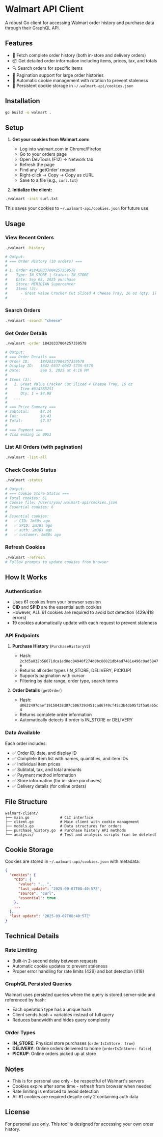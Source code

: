 # Walmart API Client

A robust Go client for accessing Walmart order history and purchase data through their GraphQL API.

## Features

- 🛒 Fetch complete order history (both in-store and delivery orders)
- 📦 Get detailed order information including items, prices, tax, and totals
- 🔍 Search orders for specific items
- 📄 Pagination support for large order histories
- 🍪 Automatic cookie management with rotation to prevent staleness
- 💾 Persistent cookie storage in `~/.walmart-api/cookies.json`

## Installation

```bash
go build -o walmart .
```

## Setup

1. **Get your cookies from Walmart.com:**
   - Log into walmart.com in Chrome/Firefox
   - Go to your orders page
   - Open DevTools (F12) → Network tab
   - Refresh the page
   - Find any 'getOrder' request
   - Right-click → Copy → Copy as cURL
   - Save to a file (e.g., `curl.txt`)

2. **Initialize the client:**
```bash
./walmart -init curl.txt
```

This saves your cookies to `~/.walmart-api/cookies.json` for future use.

## Usage

### View Recent Orders
```bash
./walmart -history

# Output:
# === Order History (10 orders) ===
# 
# 1. Order #18420337004257359578
#    Type: IN_STORE | Status: IN_STORE
#    Date: Sep 05, 2025 purchase
#    Store: MERIDIAN Supercenter
#    Items (3):
#      - Great Value Cracker Cut Sliced 4 Cheese Tray, 16 oz (qty: 1)
#      ...
```

### Search Orders
```bash
./walmart -search "cheese"
```

### Get Order Details
```bash
./walmart -order 18420337004257359578

# Output:
# === Order Details ===
# Order ID:     18420337004257359578
# Display ID:   1842-0337-0042-5735-9578
# Date:         Sep 5, 2025 at 4:16 PM
# 
# Items (3):
#   1. Great Value Cracker Cut Sliced 4 Cheese Tray, 16 oz
#      Item #814783251
#      Qty: 1 = $4.98
#   ...
# 
# === Price Summary ===
# Subtotal:     $7.14
# Tax:          $0.43
# Total:        $7.57
# 
# === Payment ===
# Visa ending in 0953
```

### List All Orders (with pagination)
```bash
./walmart -list-all
```

### Check Cookie Status
```bash
./walmart -status

# Output:
# === Cookie Store Status ===
# Total cookies: 61
# Cookie file: /Users/you/.walmart-api/cookies.json
# Essential cookies: 6
# 
# Essential cookies:
#   ✅ CID: 2m30s ago
#   ✅ SPID: 2m30s ago
#   ✅ auth: 2m30s ago
#   ✅ customer: 2m30s ago
```

### Refresh Cookies
```bash
./walmart -refresh
# Follow prompts to update cookies from browser
```

## How It Works

### Authentication
- Uses 61 cookies from your browser session
- **CID** and **SPID** are the essential auth cookies
- However, ALL 61 cookies are required to avoid bot detection (429/418 errors)
- 19 cookies automatically update with each request to prevent staleness

### API Endpoints

1. **Purchase History** (`PurchaseHistoryV2`)
   - Hash: `2c3d5a832b56671dca1ed0ec84940f274d0bc80821db4ad7481e496c0ad5847e`
   - Returns all order types (IN_STORE, DELIVERY, PICKUP)
   - Supports pagination with cursor
   - Filtering by date range, order type, search terms

2. **Order Details** (`getOrder`)
   - Hash: `d0622497daef19150438d07c506739d451cad6749cf45c3b4db95f2f5a0a65c4`
   - Returns complete order information
   - Automatically detects if order is IN_STORE or DELIVERY

### Data Available

Each order includes:
- ✅ Order ID, date, and display ID
- ✅ Complete item list with names, quantities, and item IDs
- ✅ Individual item prices
- ✅ Subtotal, tax, and total amounts
- ✅ Payment method information
- ✅ Store information (for in-store purchases)
- ✅ Delivery details (for online orders)

## File Structure

```
walmart-client/
├── main.go              # CLI interface
├── client.go            # Main client with cookie management
├── models.go            # Data structures for orders
├── purchase_history.go  # Purchase history API methods
└── analysis/            # Test and analysis scripts (can be deleted)
```

## Cookie Storage

Cookies are stored in `~/.walmart-api/cookies.json` with metadata:
```json
{
  "cookies": {
    "CID": {
      "value": "...",
      "last_update": "2025-09-07T08:40:57Z",
      "source": "curl",
      "essential": true
    },
    ...
  },
  "last_update": "2025-09-07T08:40:57Z"
}
```

## Technical Details

### Rate Limiting
- Built-in 2-second delay between requests
- Automatic cookie updates to prevent staleness
- Proper error handling for rate limits (429) and bot detection (418)

### GraphQL Persisted Queries
Walmart uses persisted queries where the query is stored server-side and referenced by hash:
- Each operation type has a unique hash
- Client sends hash + variables instead of full query
- Reduces bandwidth and hides query complexity

### Order Types
- **IN_STORE**: Physical store purchases (`orderIsInStore: true`)
- **DELIVERY**: Online orders delivered to home (`orderIsInStore: false`)
- **PICKUP**: Online orders picked up at store

## Notes

- This is for personal use only - be respectful of Walmart's servers
- Cookies expire after some time - refresh from browser when needed
- Rate limiting is enforced to avoid detection
- All 61 cookies are required despite only 2 containing auth data

## License

For personal use only. This tool is designed for accessing your own order history.